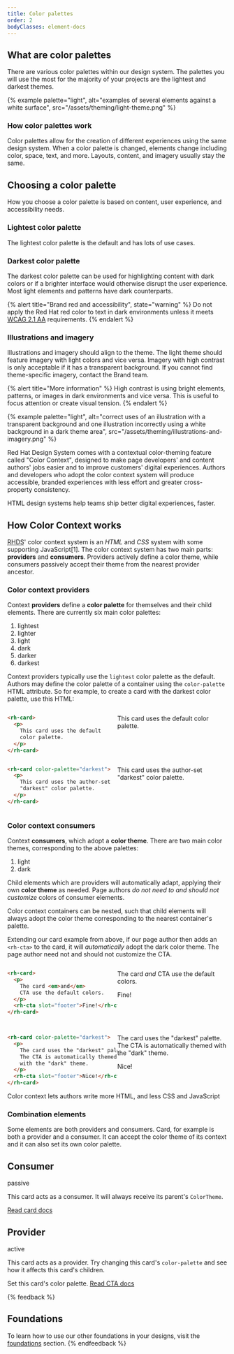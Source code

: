 ```yaml
---
title: Color palettes
order: 2
bodyClasses: element-docs
---
```

<link rel="stylesheet" href="/assets/packages/@rhds/elements/rh-pagination/rh-pagination-lightdom.css">

<script type="module">
  import '@rhds/elements/rh-accordion/rh-accordion.js';
  import '@rhds/elements/rh-audio-player/rh-audio-player.js';
  import '@rhds/elements/rh-blockquote/rh-blockquote.js';
  import '@rhds/elements/rh-button/rh-button.js';
  import '@rhds/elements/rh-cta/rh-cta.js';
  import '@rhds/elements/rh-card/rh-card.js';
  import '@rhds/elements/rh-pagination/rh-pagination.js';
  import '@rhds/elements/rh-tabs/rh-tabs.js';
  import '@rhds/elements/rh-tag/rh-tag.js';
  import '@rhds/elements/lib/elements/rh-context-demo/rh-context-demo.js';
</script>

## What are color palettes
There are various color palettes within our design system. The palettes you will use the 
most for the majority of your projects are the lightest and darkest themes.

{% example palette="light",
           alt="examples of several elements against a white surface",
           src="/assets/theming/light-theme.png" %}

### How color palettes work

Color palettes allow for the creation of different experiences using the same design 
system. When a color palette is changed, elements change including color, space, text, 
and more. Layouts, content, and imagery usually stay the same.

## Choosing a color palette

How you choose a color palette is based on content, user experience, and accessibility 
needs.

### Lightest color palette

The lightest color palette is the default and has lots of use cases.

### Darkest color palette

The darkest color palette can be used for highlighting content with dark colors or if a 
brighter interface would otherwise disrupt the user experience. Most light 
elements and patterns have dark counterparts.

{% alert title="Brand red and accessibility", state="warning" %}
Do not apply the Red Hat red color to text in dark environments unless
it meets [WCAG 2.1 AA](https://www.w3.org/WAI/WCAG21/Understanding/) requirements.
{% endalert %}

<rh-context-demo id="elements" color-palette="lightest"></rh-context-demo>

<div hidden>

### Desaturated color-palette {% tag color="purple" %}Beta{%endtag%}

The desaturated theme can be used when elements or patterns need to be placed on 
large areas of color or some of the surface gray values.

{% alert title="Update from the team" %}
The design system team is working on creating desaturated theme best
practices in the near future. [Contact us](https://github.com/RedHat-UX/red-hat-design-system/discussions) if you would like to 
contribute.
{% endalert %}

{% example palette="light",
           alt="examples of white call to action variants against dark blue and dark gray surfaces",
           src="/assets/theming/desaturated-theme.png" %}

</div>

### Illustrations and imagery

Illustrations and imagery should align to the theme. The light theme should 
feature imagery with light colors and vice versa. Imagery with high contrast is 
only acceptable if it has a transparent background. If you cannot find 
theme-specific imagery, contact the Brand team.

{% alert title="More information" %}
High contrast is using bright elements, patterns, or images in dark
environments and vice versa. This is useful to focus attention or create
visual tension.
{% endalert %}

{% example palette="light",
           alt="correct uses of an illustration with a transparent background and one illustration incorrectly using a white background in a dark theme area",
           src="/assets/theming/illustrations-and-imagery.png" %}


<!-- ATTN: content below this line should be revised to emphasize "palettes" over "context" and integrated into the above -->

<style>
  .card-snippet-grid {
    display: grid;
    grid-template: 1fr 1fr / 1fr 1fr;
    gap: var(--rh-space-4xl)  var(--rh-space-lg);
    padding: var(--rh-space-4xl);
    border-radius: var(--rh-border-radius-default);
    border: solid var(--rh-border-width-sm) var(--rh-color-border-subtle-on-light);
    & pre[class^="language-"] {
      margin: 0;
    }
  }
</style>

Red Hat Design System comes with a contextual color-theming feature called 
"Color Context", designed to make page developers' and content authors' jobs
easier and to improve customers' digital experiences. Authors and developers who
adopt the color context system will produce accessible, branded experiences with 
less effort and greater cross-property consistency.

<rh-blockquote>
  HTML design systems help teams ship better digital experiences, faster.
</rh-blockquote>

## How Color Context works
<abbr title="red hat design system">RHDS</abbr>' color context system is an 
*HTML* and *CSS* system with some supporting JavaScript[1].
The color context system has two main parts: **providers** and **consumers**. 
Providers actively define a color theme, while consumers passively accept their 
theme from the nearest provider ancestor.

### Color context providers
Context **providers** define a **color palette** for themselves and their child 
elements. There are currently six main color palettes:
1. lightest
1. lighter
1. light
1. dark
1. darker
1. darkest

Context providers typically use the `lightest` color palette as the default. 
Authors may define the color palette of a container using the `color-palette` HTML
attribute. So for example, to create a card with the darkest color palette, use 
this HTML:

<div class="card-snippet-grid">

```html
<rh-card>
  <p>
    This card uses the default
    color palette.
  </p>
</rh-card>
```

<rh-card>
  <p>
    This card uses the default
    color palette.
  </p>
</rh-card>

```html
<rh-card color-palette="darkest">
  <p>
    This card uses the author-set
    "darkest" color palette.
  </p>
</rh-card>
```

<rh-card color-palette="darkest">
  <p>
    This card uses the author-set
    "darkest" color palette.
  </p>
</rh-card>

</div>


### Color context consumers
Context **consumers**, which adopt a **color theme**. There are two main 
color themes, corresponding to the above palettes:
1. light
1. dark

Child elements which are providers will automatically adapt, applying their own 
**color theme** as needed. Page authors *do not need to and should not customize*
colors of consumer elements.

Color context containers can be nested, such that child elements will always 
adopt the color theme corresponding to the nearest container's palette.

Extending our card example from above, if our page author then adds an `<rh-cta>` to the card, it will *automatically* adopt the dark color theme. The page author need not and should not customize the CTA.

<div class="card-snippet-grid">

```html
<rh-card>
  <p>
    The card <em>and</em> 
    CTA use the default colors.
  </p>
  <rh-cta slot="footer">Fine!</rh-cta>
</rh-card>
```

<rh-card>
  <p>
    The card <em>and</em> 
    CTA use the default colors.
  </p>
  <rh-cta slot="footer">Fine!</rh-cta>
</rh-card>

```html
<rh-card color-palette="darkest">
  <p>
    The card uses the "darkest" palette.
    The CTA is automatically themed
    with the "dark" theme.
  </p>
  <rh-cta slot="footer">Nice!</rh-cta>
</rh-card>
```

<rh-card color-palette="darkest">
  <p>
    The card uses the "darkest" palette.
    The CTA is automatically themed
    with the "dark" theme.
  </p>
  <rh-cta slot="footer">Nice!</rh-cta>
</rh-card>

</div>

<rh-blockquote>
  Color context lets authors write more HTML, and less CSS and JavaScript
</rh-blockquote>

### Combination elements
Some elements are both providers and consumers. Card, for example is both a 
provider and a consumer. It can accept the color theme of its context and it 
can also set its own color palette.

<rh-context-demo id="cards-demo">
  <rh-card>
    <h2 slot="header">Consumer</h2>
    <rh-tag slot="header"
            icon="info"
            color="purple">passive</rh-tag>
    <p>
      This card acts as a consumer.
      It will always receive its parent's <code>ColorTheme</code>.
    </p>
    <rh-cta slot="footer">
      <a href="/elements/card/">Read card docs</a>
    </rh-cta>
  </rh-card>
  <rh-card id="provider-card"
           color-palette="lightest">
    <h2 slot="header">Provider</h2>
    <rh-tag slot="header"
            icon="info"
            color="green">active</rh-tag>
    <p>
      This card acts as a provider.
      Try changing this card's 
      <code>color-palette</code>
      and see how it affects this card's children.
    </p>
    <label>
      Set this card's color palette.
      <rh-context-picker target="provider-card" value="lightest"></rh-context-picker>
    </label>
    <rh-cta slot="footer">
      <a href="/elements/call-to-action/">Read CTA docs</a>
    </rh-cta>
  </rh-card>
</rh-context-demo>

<style>
  #cards-demo::part(demo) {
    display: grid;
    grid-template-columns: 1fr 1fr;
    gap: var(--rh-space-lg);
  }
  #cards-demo rh-card::part(header) {
    flex-direction: row;
  }
  #cards-demo h2 {
    margin-inline-end: auto;
  }
</style>


<!-- This is a footer -->
{% feedback %}
## Foundations
To learn how to use our other foundations in your designs, visit the
[foundations](/foundations) section.
{% endfeedback %}
